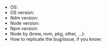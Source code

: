 <!--
Fill the informations below if you are reporting a bug OR malfunction OR strange behaviors OR a problem in general.
Thank you!
-->

* OS:
* OS version:
* Ndm version:
* Node version:
* Npm version:
* Node by (brew, nvm, pkg, other, ...):
* How to replicate the bug/issue, if you know:

